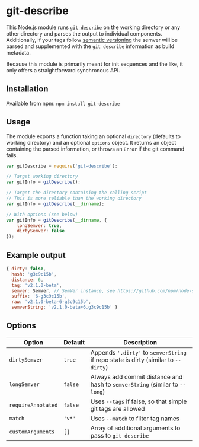 # git-describe

This Node.js module runs [`git describe`][1] on the working directory or any
other directory and parses the output to individual components. Additionally,
if your tags follow [semantic versioning][2] the semver will be parsed and
supplemented with the `git describe` information as build metadata.

Because this module is primarily meant for init sequences and the like, it only
offers a straightforward synchronous API.
 
## Installation

Available from npm:
`npm install git-describe`

## Usage

The module exports a function taking an optional `directory` (defaults to
working directory) and an optional `options` object. It returns an object
containing the parsed information, or throws an `Error` if the git command
fails.

```javascript
var gitDescribe = require('git-describe');

// Target working directory
var gitInfo = gitDescribe();

// Target the directory containing the calling script
// This is more reliable than the working directory
var gitInfo = gitDescribe(__dirname);

// With options (see below)
var gitInfo = gitDescribe(__dirname, {
    longSemver: true,
    dirtySemver: false
});
```

## Example output
```javascript
{ dirty: false,
  hash: 'g3c9c15b',
  distance: 6,
  tag: 'v2.1.0-beta',
  semver: SemVer, // SemVer instance, see https://github.com/npm/node-semver
  suffix: '6-g3c9c15b',
  raw: 'v2.1.0-beta-6-g3c9c15b',
  semverString: 'v2.1.0-beta+6.g3c9c15b' }
```

## Options

Option             | Default | Description
------------------ | ------- | -----------
`dirtySemver`      | `true`  | Appends `'.dirty'` to `semverString` if repo state is dirty (similar to `--dirty`)
`longSemver`       | `false` | Always add commit distance and hash to `semverString` (similar to `--long`)
`requireAnnotated` | `false` | Uses `--tags` if false, so that simple git tags are allowed
`match`            | `'v*'`  | Uses `--match` to filter tag names
`customArguments`  | `[]`    | Array of additional arguments to pass to `git describe`

[1]: https://git-scm.com/docs/git-describe
[2]: http://semver.org/
